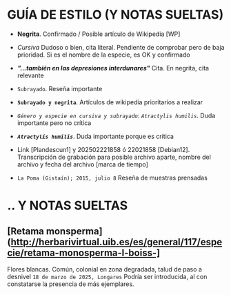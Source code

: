 # GUÍA DE ESTILO (Y NOTAS SUELTAS)

- **Negrita**. Confirmado / Posible artículo de Wikipedia [WP]
  
- *Cursiva* Dudoso o bien, cita literal. Pendiente de comprobar pero de baja prioridad. Si es el nombre de la especie, es OK y confirmado

- ***"...también en las depresiones interdunares"*** Cita. En negrita, cita relevante

- `Subrayado`. Reseña importante

- **`Subrayado y negrita`**. Artículos de wikipedia prioritarios a realizar

- *`Género y especie en cursiva y subrayado`*: *`Atractylis humilis`*. Duda importante pero no crítica

- ***`Atractylis humilis`***. Duda importante porque es crítica

- Link [Plandescun1] y 202502221858 ó 22021858 [Debian12]. Transcripción de grabación para posible archivo aparte, nombre del archivo y fecha del archivo [marca de tiempo]
- `La Poma (Gistaín); 2015, julio 8` Reseña de muestras prensadas

# .. Y NOTAS SUELTAS

## [Retama monsperma] (http://herbarivirtual.uib.es/es/general/117/especie/retama-monosperma-l-boiss-]
Flores blancas. Común, colonial en zona degradada, talud de paso a desnivel `18 de marzo de 2025, Longares` Podría ser introducida, al con constatarse la presencia de más ejemplares.

